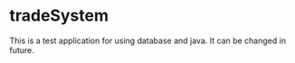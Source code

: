 tradeSystem
===========
This is a test application for using database and java. It can be changed in future.
